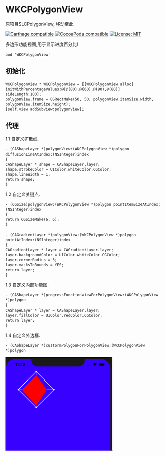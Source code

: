 # WKCPolygonView

原项目SLCPolygonView, 移动至此.

[![Carthage compatible](https://img.shields.io/badge/Carthage-compatible-4BC51D.svg?style=flat)](https://github.com/Carthage/Carthage#adding-frameworks-to-an-application) [![CocoaPods compatible](https://img.shields.io/cocoapods/v/WKCPolygonView.svg?style=flat)](https://cocoapods.org/pods/WKCPolygonView) [![License: MIT](https://img.shields.io/cocoapods/l/WKCPolygonView.svg?style=flat)](http://opensource.org/licenses/MIT)


多边形功能视图,用于显示进度百分比!


`pod 'WKCPolygonView'`

## 初始化
```
WKCPolygonView * WKCPolygonView = [[WKCPolygonView alloc] initWithPercentageValues:@[@(80),@(60),@(90),@(80)]
sideLength:100];
polygonView.frame = CGRectMake(50, 50, polygonView.itemSize.width, polygonView.itemSize.height);
[self.view addSubview:polygonView];
```

## 代理
1.1 自定义扩散线.
```
- (CAShapeLayer *)polygonView:(WKCPolygonView *)polygon diffusionLineAtIndex:(NSInteger)index
{
CAShapeLayer * shape = CAShapeLayer.layer;
shape.strokeColor = UIColor.whiteColor.CGColor;
shape.lineWidth = 1;
return shape;
}
```

1.2 自定义关键点.
```
- (CGSize)polygonView:(WKCPolygonView *)polygon pointItemSizeAtIndex:(NSInteger)index
{
return CGSizeMake(6, 6);
}

- (CAGradientLayer *)polygonView:(WKCPolygonView *)polygon pointAtIndex:(NSInteger)index
{
CAGradientLayer * layer = CAGradientLayer.layer;
layer.backgroundColor = UIColor.whiteColor.CGColor;
layer.cornerRadius = 3;
layer.masksToBounds = YES;
return layer;
}
```
1.3 自定义内部功能图.
```
- (CAShapeLayer *)progressFunctionViewForPolygonView:(WKCPolygonView *)polygon
{
CAShapeLayer * layer = CAShapeLayer.layer;
layer.fillColor = UIColor.redColor.CGColor;
return layer;
}
```

1.4 自定义外边框.
```
- (CAShapeLayer *)custormPolygonForPolygonView:(WKCPolygonView *)polygon
```


![Alt text](https://github.com/WKCLoveYang/WKCPolygonView/raw/master/1.jpg).
